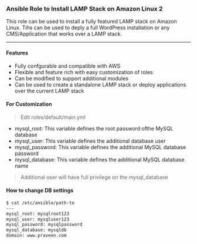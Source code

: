 ### Ansible Role to Install LAMP Stack on Amazon Linux 2

This role can be used to install a fully featured LAMP stack on Amazon Linux. Tihs can be used to deply a full WordPress installation or any CMS/Application that works over a LAMP stack.

---
#### Features
  - Fully confgurable and compatible with AWS
  - Flexible and feature rich with easy customization of roles
  - Can be modified to support additional modules
  - Can be used to create a standalone LAMP stack or deploy applications over the current LAMP stack

#### For Customization
> Edit roles/default/main.yml 
- mysql_root: This variable defines the root password ofthe MySQL database
- mysql_user: This variable defines the additional database user 
- mysql_password: This variable defines the additional MySQL database password
- mysql_database: This variable defines the additional MySQL database name
> Additional user will have full privilege on the mysql_database 

#### How to change DB settings

```sh
$ cat /etc/ansible/path-to
---
mysql_root: mysqlroot123
mysql_user: mysqluser123
mysql_password: mysqlpassword
mysql_database: mysqldb
domain: www.praveen.com
```
